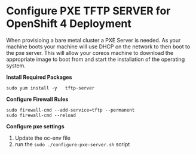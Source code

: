 # Configure PXE TFTP SERVER for OpenShift 4 Deployment

When provisioing a bare metal cluster a PXE Server is needed. As your machine boots your machine will use DHCP on the network to then boot to the pxe server. This will allow your coreos machine to download the appropriate image to boot from and start the installation of the operating system. 

**Install Required Packages**
```
sudo yum install -y   tftp-server
```

**Configure Firewall Rules**
```
sudo firewall-cmd --add-service=tftp --permanent
sudo firewall-cmd --reload
```

**Configure pxe settings**
1. Update the oc-env file
2. run the `sudo ./configure-pxe-server.sh` script
